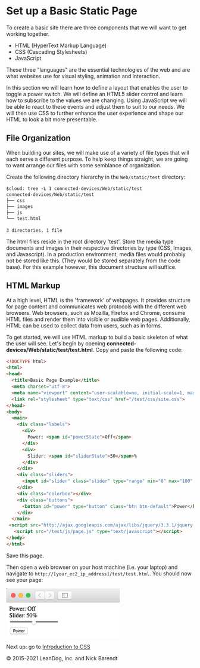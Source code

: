 # Set up a Basic Static Page

To create a basic site there are three components that we will want to get working together.

 * HTML (HyperText Markup Language)
 * CSS (Cascading Stylesheets)
 * JavaScript

These three "languages" are the essential technologies of the web and are what websites use for visual styling, animation and interaction.

In this section we will learn how to define a layout that enables the user to toggle a power switch.  We will define an HTML5 slider control and learn how to subscribe to the values we are changing.   Using JavaScript we will be able to react to these events and adjust them to suit to our needs. We will then use CSS to further enhance the user experience and shape our HTML to look a bit more presentable.

## File Organization

When building our sites, we will make use of a variety of file types that will each serve a different purpose.  To help keep things straight, we are going to want arrange our files with some semblance of organization. 

Create the following directory hierarchy in the ```Web/static/test``` directory:

```
$cloud: tree -L 1 connected-devices/Web/static/test
connected-devices/Web/static/test
├── css
├── images
├── js
└── test.html

3 directories, 1 file
```

The html files reside in the root directory 'test'.  Store the media type documents and images in their respective directories by type (CSS, Images, and Javascript).  In a production environment, media files would probably not be stored like this. (They would be stored separately from the code base).  For this example however, this document structure will suffice.

## HTML Markup

At a high level, HTML is the 'framework' of webpages. It provides structure for page content and communicates web protocols with the different web browsers. Web browsers, such as Mozilla, Firefox and Chrome, consume HTML files and render them into visible or audible web pages. Additionally, HTML can be used to collect data from users, such as in forms.

To get started,  we will use HTML markup to build a basic skeleton of what the user will see.   Let's begin by opening **connected-devices/Web/static/test/test.html**. Copy and paste the following code:

```html
<!DOCTYPE html>
<html>
<head>
  <title>Basic Page Example</title>
  <meta charset="utf-8">
  <meta name="viewport" content="user-scalable=no, initial-scale=1, maximum-scale=1, minimum-scale=1, width=device-width">
  <link rel="stylesheet" type="text/css" href="/test/css/site.css">
</head>
<body>
  <main>
    <div class="labels">
      <div>
        Power: <span id="powerState">Off</span>
      </div>
      <div>
        Slider: <span id="sliderState">50</span>%
      </div>
    </div>
    <div class="sliders">
      <input id="slider" class="slider" type="range" min="0" max="100" step="1"></input>
    </div>
    <div class="colorbox"></div>
    <div class="buttons">
      <button id="power" type="button" class="btn btn-default">Power</button>
    </div>
  </main>
 <script src="http://ajax.googleapis.com/ajax/libs/jquery/3.3.1/jquery.min.js" type="text/javascript"></script>
   <script src="/test/js/page.js" type="text/javascript"></script>
</body>
</html>
```

Save this page.

Then open a web browser on your host machine (i.e. your laptop) and navigate to `http://[your_ec2_ip_address]/test/test.html`. You should now see your page:

![](Images/basic_html.png)

Next up: go to [Introduction to CSS](../05.3_Introduction_to_CSS/README.md)

&copy; 2015-2021 LeanDog, Inc. and Nick Barendt
